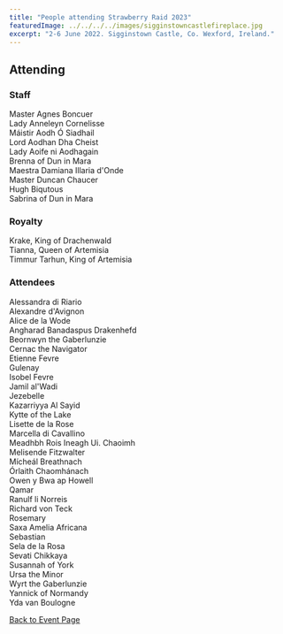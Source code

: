 ```yaml
---
title: "People attending Strawberry Raid 2023"
featuredImage: ../../../../images/sigginstowncastlefireplace.jpg
excerpt: "2-6 June 2022. Sigginstown Castle, Co. Wexford, Ireland."
---
```


## Attending

### Staff

Master Agnes Boncuer  
Lady Anneleyn Cornelisse  
Máistir Aodh Ó Siadhail  
Lord Aodhan Dha Cheist  
Lady Aoife ni Aodhagain  
Brenna of Dun in Mara  
Maestra Damiana Illaria d'Onde  
Master Duncan Chaucer   
Hugh Biqutous   
Sabrina of Dun in Mara  

### Royalty

Krake, King of Drachenwald  
Tianna, Queen of Artemisia  
Timmur Tarhun, King of Artemisia  

### Attendees

Alessandra di Riario  
Alexandre d'Avignon  
Alice de la Wode  
Angharad Banadaspus Drakenhefd  
Beornwyn the Gaberlunzie  
Cernac the Navigator  
Etienne Fevre  
Gulenay  
Isobel Fevre  
Jamil al'Wadi  
Jezebelle  
Kazarriyya Al Sayid  
Kytte of the Lake  
Lisette de la Rose  
Marcella di Cavallino  
Meadhbh Rois Ineagh Ui. Chaoimh  
Melisende Fitzwalter  
Mícheál Breathnach  
Órlaith Chaomhánach  
Owen y Bwa ap Howell  
Qamar  
Ranulf li Norreis  
Richard von Teck  
Rosemary  
Saxa Amelia Africana  
Sebastian  
Sela de la Rosa  
Sevati Chikkaya  
Susannah of York  
Ursa the Minor  
Wyrt the Gaberlunzie  
Yannick of Normandy  
Yda van Boulogne  
     
<a href="/events/2023/strawberry-raid/">Back to Event Page</a>
